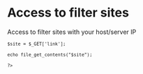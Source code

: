 # Access to filter sites
Access to filter sites with your host/server IP 
<code><?php</code><br>
<code>$site = $_GET['link'];</code><br>
<code>echo file_get_contents("$site");</code><br>
<code>?></code>

